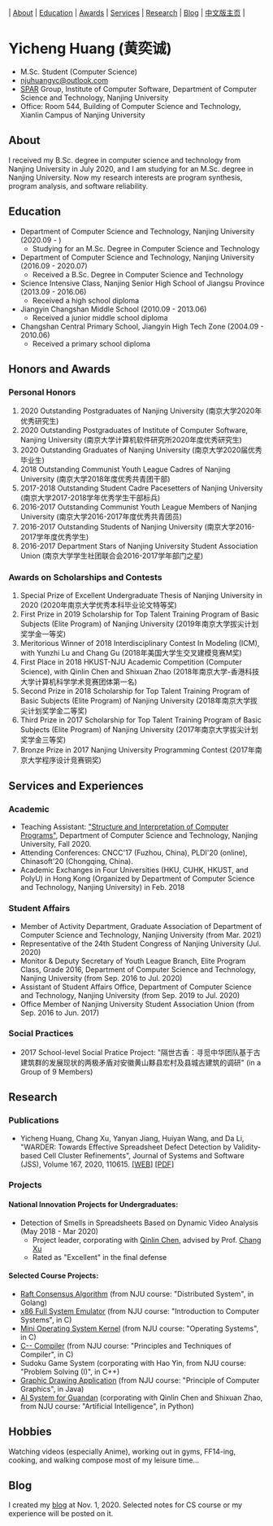 
| [About](#about) | [Education](#education) | [Awards](#honors-and-awards) | [Services](#services-and-experiences) | [Research](#research) | [Blog](https://njubroccoli.github.io/blog/) | [中文版主页](https://njubroccoli.github.io/zh-cn/) |

# Yicheng Huang (黄奕诚)

- M.Sc. Student (Computer Science)
- <a href="mailto:njuhuangyc@outlook.com">njuhuangyc@outlook.com</a>
- <a href="http://ics.nju.edu.cn/spar/">SPAR</a> Group, Institute of Computer Software, Department of Computer Science and Technology, Nanjing University
- Office: Room 544, Building of Computer Science and Technology, Xianlin Campus of Nanjing University

## About

I received my B.Sc. degree in computer science and technology from Nanjing University in July 2020, and I am studying for an M.Sc. degree in Nanjing University. Now my research interests are program synthesis, program analysis, and software reliability.

## Education

- Department of Computer Science and Technology, Nanjing University (2020.09 - )
  - Studying for an M.Sc. Degree in Computer Science and Technology
- Department of Computer Science and Technology, Nanjing University (2016.09 - 2020.07)
  - Received a B.Sc. Degree in Computer Science and Technology
- Science Intensive Class, Nanjing Senior High School of Jiangsu Province (2013.09 - 2016.06)
  - Received a high school diploma
- Jiangyin Changshan Middle School (2010.09 - 2013.06)
  - Received a junior middle school diploma
- Changshan Central Primary School, Jiangyin High Tech Zone (2004.09 - 2010.06)
  - Received a primary school diploma

## Honors and Awards

### Personal Honors

1. 2020 Outstanding Postgraduates of Nanjing University (南京大学2020年优秀研究生)
2. 2020 Outstanding Postgraduates of Institute of Computer Software, Nanjing University (南京大学计算机软件研究所2020年度优秀研究生)
3. 2020 Outstanding Graduates of Nanjing University (南京大学2020届优秀毕业生)
4. 2018 Outstanding Communist Youth League Cadres of Nanjing University (南京大学2018年度优秀共青团干部)
5. 2017-2018 Outstanding Student Cadre Pacesetters of Nanjing University (南京大学2017-2018学年优秀学生干部标兵)
6. 2016-2017 Outstanding Communist Youth League Members of Nanjing University (南京大学2016-2017年度优秀共青团员)
7. 2016-2017 Outstanding Students of Nanjing University (南京大学2016-2017学年度优秀学生)
8. 2016-2017 Department Stars of Nanjing University Student Association Union (南京大学学生社团联合会2016-2017学年部门之星)

### Awards on Scholarships and Contests

1. Special Prize of Excellent Undergraduate Thesis of Nanjing University in 2020 (2020年南京大学优秀本科毕业论文特等奖)
2. First Prize in 2019 Scholarship for Top Talent Training Program of Basic Subjects (Elite Program) of Nanjing University (2019年南京大学拔尖计划奖学金一等奖)
3. Meritorious Winner of 2018 Interdisciplinary Contest In Modeling (ICM), with Yunzhi Lu and Chang Gu (2018年美国大学生交叉建模竞赛M奖)
4. First Place in 2018 HKUST-NJU Academic Competition (Computer Science), with Qinlin Chen and Shixuan Zhao (2018年南京大学-香港科技大学计算机科学学术竞赛团体第一名)
5. Second Prize in 2018 Scholarship for Top Talent Training Program of Basic Subjects (Elite Program) of Nanjing University (2018年南京大学拔尖计划奖学金二等奖)
6. Third Prize in 2017 Scholarship for Top Talent Training Program of Basic Subjects (Elite Program) of Nanjing University (2017年南京大学拔尖计划奖学金三等奖)
7. Bronze Prize in 2017 Nanjing University Programming Contest (2017年南京大学程序设计竞赛铜奖)

## Services and Experiences

### Academic

- Teaching Assistant: <a href="https://nju-sicp.bitbucket.io">"Structure and Interpretation of Computer Programs"</a>, Department of Computer Science and Technology, Nanjing University, Fall 2020.
- Attending Conferences: CNCC'17 (Fuzhou, China), PLDI'20 (online), Chinasoft'20 (Chongqing, China).
- Academic Exchanges in Four Universities (HKU, CUHK, HKUST, and PolyU) in Hong Kong (Organized by Department of Computer Science and Technology, Nanjing University) in Feb. 2018

### Student Affairs

- Member of Activity Department, Graduate Association of Department of Computer Science and Technology, Nanjing University (from Mar. 2021)
- Representative of the 24th Student Congress of Nanjing University (Jul. 2020)
- Monitor & Deputy Secretary of Youth League Branch, Elite Program Class, Grade 2016, Department of Computer Science and Technology, Nanjing University (from Sep. 2016 to Jul. 2020)
- Assistant of Student Affairs Office, Department of Computer Science and Technology, Nanjing University (from Sep. 2019 to Jul. 2020)
- Office Member of Nanjing University Student Association Union (from Sep. 2016 to Jun. 2017)

### Social Practices

- 2017 School-level Social Pratice Project: "隔世古香：寻觅中华团队基于古建筑群的发展现状的两极矛盾对安徽黄山黟县宏村及县城古建筑的调研" (in a Group of 9 Members)

## Research

### Publications

- Yicheng Huang, Chang Xu, Yanyan Jiang, Huiyan Wang, and Da Li, "WARDER: Towards Effective Spreadsheet Defect Detection by Validity-based Cell Cluster Refinements", Journal of Systems and Software (JSS), Volume 167, 2020, 110615. <a href="https://doi.org/10.1016/j.jss.2020.110615">[WEB]</a> <a href="https://njubroccoli.github.io/publications/huang_2020_warder.pdf">[PDF]</a>

### Projects

#### National Innovation Projects for Undergraduates:

- Detection of Smells in Spreadsheets Based on Dynamic Video Analysis (May 2018 - Mar 2020)
  - Project leader, corporating with [Qinlin Chen](https://qinlinchen.github.io/), advised by Prof. [Chang Xu](https://cs.nju.edu.cn/changxu/)
  - Rated as "Excellent" in the final defense

#### Selected Course Projects:

- [Raft Consensus Algorithm](https://github.com/NJUBroccoli/raft-impl) (from NJU course: "Distributed System", in Golang)
- [x86 Full System Emulator](https://github.com/NJUBroccoli/Programming-Assignment-2017) (from NJU course: "Introduction to Computer Systems", in C)
- [Mini Operating System Kernel](https://github.com/NJUBroccoli/oslab) (from NJU course: "Operating Systems", in C)
- [C-- Compiler](https://github.com/NJUBroccoli/HYCompiler) (from NJU course: "Principles and Techniques of Compiler", in C)
- Sudoku Game System (corporating with Hao Yin, from NJU course: "Problem Solving (I)", in C++)
- [Graphic Drawing Application](https://github.com/NJUBroccoli/HYC-Paint) (from NJU course: "Principle of Computer Graphics", in Java)
- [AI System for Guandan](https://github.com/QinlinChen/guandan-ai) (corporating with Qinlin Chen and Shixuan Zhao, from NJU course: "Artificial Intelligence", in Python)

## Hobbies

Watching videos (especially Anime), working out in gyms, FF14-ing, cooking, and walking compose most of my leisure time...

## Blog

I created my [blog](https://njubroccoli.github.io/blog/) at Nov. 1, 2020. Selected notes for CS course or my experience will be posted on it. 